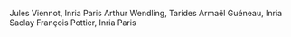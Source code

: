 Jules Viennot, Inria Paris
Arthur Wendling, Tarides
Armaël Guéneau, Inria Saclay
François Pottier, Inria Paris
